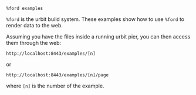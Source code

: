 `%ford examples`

`%ford` is the urbit build system.  These examples show how to use `%ford` to render data to the web.

Assuming you have the files inside a running urbit pier, you can then access them through the web:

    http://localhost:8443/examples/[n]

or

    http://localhost:8443/examples/[n]/page

where `[n]` is the number of the example.
